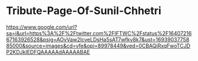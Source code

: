 # Tribute-Page-Of-Sunil-Chhetri


https://www.google.com/url?sa=i&url=https%3A%2F%2Ftwitter.com%2FIFTWC%2Fstatus%2F1640721667163926528&psig=AOvVaw2lcveLDsHa5sAT7wfky8k7&ust=1693903775885000&source=images&cd=vfe&opi=89978449&ved=0CBAQjRxqFwoTCJDP2KDJkIEDFQAAAAAdAAAAABAE
